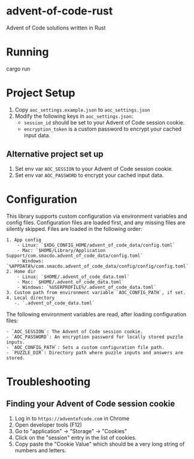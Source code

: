 # advent-of-code-rust
Advent of Code solutions written in Rust

# Running
cargo run

# Project Setup
1. Copy `aoc_settings.example.json` to `aoc_settings.json`
2. Modify the following keys in `aoc_settings.json`:
    - `session_id` should be set to your Advent of Code session cookie.
    - `encryption_token` is a custom password to encrypt your cached input data.

## Alternative project set up
1. Set env var `AOC_SESSION` to your Advent of Code session cookie.
2. Set env var `AOC_PASSWORD` to encrypt your cached input data.

# Configuration
This library supports custom configuration via environment variables and config
files. Configuration files are loaded first, and any missing files are silently
skipped. Files are loaded in the following order:

    1. App config
        - Linux: `$XDG_CONFIG_HOME/advent_of_code_data/config.toml`
        - Mac: `$HOME/Library/Application Support/com.smacdo.advent_of_code_data/config.toml`
        - Windows: `%APPDATA%/com.smacdo.advent_of_code_data/config/config/config.toml`
    2. Home dir
        - Linux: `$HOME/.advent_of_code_data.toml`
        - Mac: `$HOME/.advent_of_code_data.toml`
        - Windows: `%USERPROFILE%/.advent_of_code_data.toml`
    3. Custom path from environment variable `AOC_CONFIG_PATH`, if set.
    4. Local directory
       -. `.advent_of_code_data.toml`

The following environment variables are read, after loading configuration files:

    - `AOC_SESSION`: The Advent of Code session cookie.
    - `AOC_PASSWORD`: An encryption password for locally stored puzzle inputs.
    - `AOC_CONFIG_PATH`: Sets a custom configuration file path.
    - `PUZZLE_DIR`: Directory path where puzzle inputs and answers are stored.

# Troubleshooting
## Finding your Advent of Code session cookie
1. Log in to `https://adventofcode.com` in Chrome
2. Open developer tools (F12)
3. Go to "application" -> "Storage" -> "Cookies"
4. Click on the "session" entry in the list of cookies.
5. Copy paste the "Cookie Value" which should be a very long string of numbers and letters.


